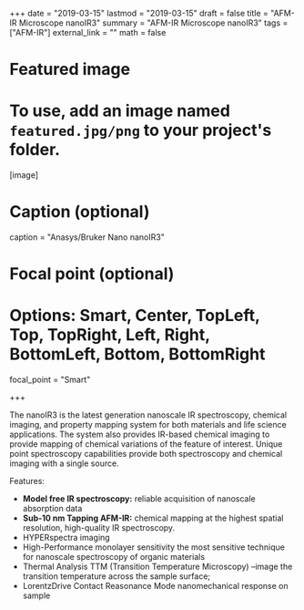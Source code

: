 +++
date = "2019-03-15"
lastmod = "2019-03-15"
draft = false
title = "AFM-IR Microscope nanoIR3"
summary = "AFM-IR Microscope nanoIR3"
tags = ["AFM-IR"]
external_link = ""
math = false

# Featured image
# To use, add an image named `featured.jpg/png` to your project's folder. 
[image]
  # Caption (optional)
  caption = "Anasys/Bruker Nano nanoIR3"
  
  # Focal point (optional)
  # Options: Smart, Center, TopLeft, Top, TopRight, Left, Right, BottomLeft, Bottom, BottomRight
  focal_point = "Smart"



+++

The nanoIR3 is the latest generation nanoscale IR spectroscopy, chemical imaging, and property mapping system for both materials and life science applications. The system also provides IR-based chemical imaging to provide mapping of chemical variations of the feature of interest. Unique point spectroscopy capabilities provide both spectroscopy and chemical imaging with a single source.

Features:

- **Model free IR spectroscopy:** 
      reliable acquisition of nanoscale absorption data
- **Sub-10 nm Tapping AFM-IR:**
      chemical mapping at the highest spatial resolution, high-quality IR spectroscopy.
- HYPERspectra imaging
- High-Performance monolayer sensitivity 
      the most sensitive technique for nanoscale spectroscopy of organic materials
- Thermal Analysis
      TTM (Transition Temperature Microscopy) –image the transition temperature across the sample surface; 
- LorentzDrive Contact Reasonance Mode
      nanomechanical response on sample

